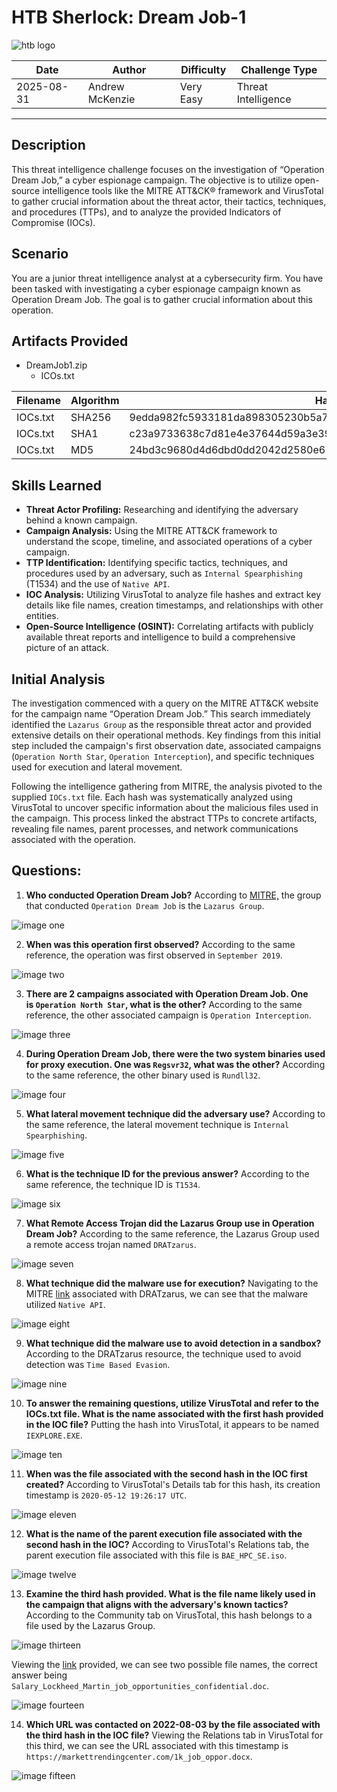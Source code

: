 # HTB Sherlock: Dream Job-1
![htb logo](./Images/htb_logo.png)

| Date       | Author          | Difficulty | Challenge Type      |
| ---------- | --------------- | ---------- | ------------------- |
| 2025-08-31 | Andrew McKenzie | Very Easy  | Threat Intelligence |

---
## Description
This threat intelligence challenge focuses on the investigation of “Operation Dream Job,” a cyber espionage campaign. The objective is to utilize open-source intelligence tools like the MITRE ATT&CK® framework and VirusTotal to gather crucial information about the threat actor, their tactics, techniques, and procedures (TTPs), and to analyze the provided Indicators of Compromise (IOCs).
## Scenario
You are a junior threat intelligence analyst at a cybersecurity firm. You have been tasked with investigating a cyber espionage campaign known as Operation Dream Job. The goal is to gather crucial information about this operation.
## Artifacts Provided
- DreamJob1.zip
	- ICOs.txt

| Filename | Algorithm | Hash                                                             |
| -------- | --------- | ---------------------------------------------------------------- |
| IOCs.txt | SHA256    | 9edda982fc5933181da898305230b5a71b41c7314430c0ea2f15ebed10a6793c |
| IOCs.txt | SHA1      | c23a9733638c7d81e4e37644d59a3e394b94ca66                         |
| IOCs.txt | MD5       | 24bd3c9680d4d6dbd0dd2042d2580e67                                 |
## Skills Learned
- **Threat Actor Profiling:** Researching and identifying the adversary behind a known campaign.
- **Campaign Analysis:** Using the MITRE ATT&CK framework to understand the scope, timeline, and associated operations of a cyber campaign.
- **TTP Identification:** Identifying specific tactics, techniques, and procedures used by an adversary, such as `Internal Spearphishing` (T1534) and the use of `Native API`.
- **IOC Analysis:** Utilizing VirusTotal to analyze file hashes and extract key details like file names, creation timestamps, and relationships with other entities.
- **Open-Source Intelligence (OSINT):** Correlating artifacts with publicly available threat reports and intelligence to build a comprehensive picture of an attack.
## Initial Analysis
The investigation commenced with a query on the MITRE ATT&CK website for the campaign name “Operation Dream Job.” This search immediately identified the `Lazarus Group` as the responsible threat actor and provided extensive details on their operational methods. Key findings from this initial step included the campaign's first observation date, associated campaigns (`Operation North Star`, `Operation Interception`), and specific techniques used for execution and lateral movement. 

Following the intelligence gathering from MITRE, the analysis pivoted to the supplied `IOCs.txt` file. Each hash was systematically analyzed using VirusTotal to uncover specific information about the malicious files used in the campaign. This process linked the abstract TTPs to concrete artifacts, revealing file names, parent processes, and network communications associated with the operation.
## Questions:
1. **Who conducted Operation Dream Job?**
According to [MITRE,](https://attack.mitre.org/campaigns/C0022/) the group that conducted `Operation Dream Job` is the `Lazarus Group`. 

![image one](./Images/Pasted%20image%2020250831171430.png)

2. **When was this operation first observed?**
According to the same reference, the operation was first observed in `September 2019`.

![image two](./Images/Pasted%20image%2020250831171452.png)

3. **There are 2 campaigns associated with Operation Dream Job. One is `Operation North Star`, what is the other?**
According to the same reference, the other associated campaign is `Operation Interception`.

![image three](./Images/Pasted%20image%2020250831171512.png)

4. **During Operation Dream Job, there were the two system binaries used for proxy execution. One was `Regsvr32`, what was the other?**
According to the same reference, the other binary used is `Rundll32`.

![image four](./Images/Pasted%20image%2020250831171620.png)

5. **What lateral movement technique did the adversary use?**
According to the same reference, the lateral movement technique is `Internal Spearphishing`.

![image five](./Images/Pasted%20image%2020250831171704.png)

6. **What is the technique ID for the previous answer?**
According to the same reference, the technique ID is `T1534`.

![image six](./Images/Pasted%20image%2020250831171735.png)

7. **What Remote Access Trojan did the Lazarus Group use in Operation Dream Job?**
According to the same reference, the Lazarus Group used a remote access trojan named `DRATzarus`.

![image seven](./Images/Pasted%20image%2020250831171818.png)

8. **What technique did the malware use for execution?**
Navigating to the MITRE [link](https://attack.mitre.org/software/S0694/) associated with DRATzarus, we can see that the malware utilized `Native API`.

![image eight](./Images/Pasted%20image%2020250831171926.png)

9. **What technique did the malware use to avoid detection in a sandbox?**
According to the DRATzarus resource, the technique used to avoid detection was `Time Based Evasion`.

![image nine](./Images/Pasted%20image%2020250831172009.png)

10. **To answer the remaining questions, utilize VirusTotal and refer to the IOCs.txt file. What is the name associated with the first hash provided in the IOC file?**
Putting the hash into VirusTotal, it appears to be named `IEXPLORE.EXE`.

![image ten](./Images/Pasted%20image%2020250831174251.png)

11. **When was the file associated with the second hash in the IOC first created?**
According to VirusTotal's Details tab for this hash, its creation timestamp is `2020-05-12 19:26:17 UTC`.

![image eleven](./Images/Pasted%20image%2020250831174407.png)

12. **What is the name of the parent execution file associated with the second hash in the IOC?**
According to VirusTotal's Relations tab, the parent execution file associated with this file is `BAE_HPC_SE.iso`.

![image twelve](./Images/Pasted%20image%2020250831174901.png)

13. **Examine the third hash provided. What is the file name likely used in the campaign that aligns with the adversary's known tactics?**
According to the Community tab on VirusTotal, this hash belongs to a file used by the Lazarus Group.

![image thirteen](./Images/Pasted%20image%2020250831175129.png)

Viewing the [link](https://www.threatdown.com/blog/north-koreas-lazarus-apt-leverages-windows-update-client-github-in-latest-campaign/) provided, we can see two possible file names, the correct answer being `Salary_Lockheed_Martin_job_opportunities_confidential.doc`.

![image fourteen](./Images/Pasted%20image%2020250831175205.png)

14. **Which URL was contacted on 2022-08-03 by the file associated with the third hash in the IOC file?**
Viewing the Relations tab in VirusTotal for this third, we can see the URL associated with this timestamp is `https://markettrendingcenter.com/1k_job_oppor.docx`.

![image fifteen](./Images/Pasted%20image%2020250831175421.png)